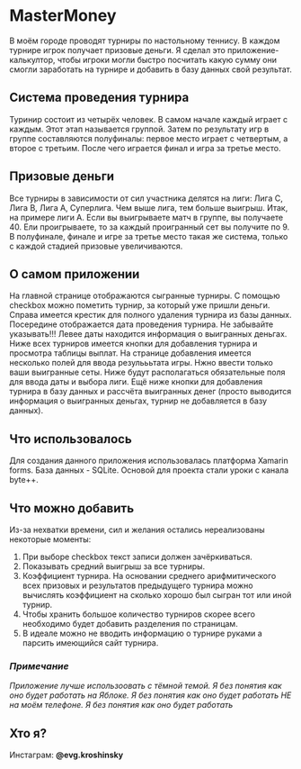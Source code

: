 # MasterMoney
В моём городе проводят турниры по настольному теннису. В каждом турнире игрок получает призовые деньги. Я сделал это приложение-калькултор, чтобы игроки могли быстро посчитать какую сумму они смогли заработать на турнире и добавить в базу данных свой результат. 

## Система проведения турнира 
  Туринир состоит из четырёх человек. В самом начале каждый играет с каждым. Этот этап называется группой. Затем по результату игр в группе составляются полуфиналы: первое место играет с четвертым, а второе с третьим. После чего играется финал и игра за третье место. 

## Призовые деньги
Все турниры в зависимости от сил участника делятся на лиги: Лига С, Лига В, Лига А, Суперлига. Чем выше лига, тем больше выигрыш. Итак, на примере лиги А. Если вы выигрываете матч в группе, вы получаете 40. Ели проигрываете, то за каждый проигранный сет вы получите по 9. В полуфинале, финале и игре за третье место такая же система, только с каждой стадией призовые увеличиваются.

##  О самом приложении
  На главной странице отображаются сыгранные турниры. С помощью checkbox можно пометить турнир, за который уже пришли деньги. Справа имеется крестик для полного удаления турнира из базы данных. Посередине отображается дата проведения турнира. Не забывайте указывать!!! Левее даты находится информация о выигранных деньгах. Ниже всех турниров имеется кнопки для добавления турнира и просмотра таблицы выплат. 
  На странице добавления имеется несколько полей для ввода резульььтата игры. Нжно ввести только ваши выигранные сеты. Ниже будут располагаться обязательные поля для ввода даты и выбора лиги. Ещё ниже кнопки для добавления турнира в базу данных и рассчёта выигранных денег (просто выводится информация о выигранных деньгах, турнир не добавляется в базу данных).

## Что использовалось
 Для создания данного приложения использовалась платформа Xamarin forms. База данных - SQLite. Основой для проекта стали уроки с канала byte++.
 
## Что можно добавить
  Из-за нехватки времени, сил и желания остались нереализованы некоторые моменты:
1. При выборе checkbox текст записи должен зачёркиваться.
2. Показывать средний выигрыш за все турниры. 
3. Коэффициент турнира. На основании среднего арифмитического всех призовых и результатов предыдущего турнира можно вычислять коэффициент на сколько хорошо был сыгран тот или иной турнир.
4. Чтобы хранить большое количество турниров скорее всего необходимо будет добавить разделения по страницам.
5. В идеале можно не вводить информацию о турнире руками а парсить имеющийся сайт турнира.
### *Примечание*
  *Приложение лучше использоовать с тёмной темой.*
  *Я без понятия как оно будет работать на Яблоке.*
  *Я без понятия как оно будет работать НЕ на моём телефоне.*
  *Я без понятия как оно будет работать*
## Хто я?
  Инстаграм: **@evg.kroshinsky**
